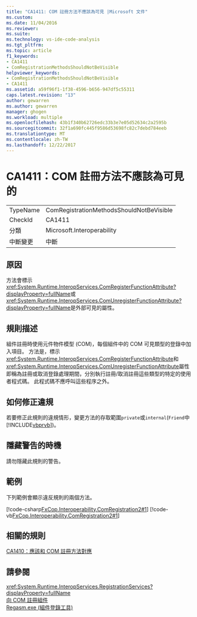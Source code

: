 ```yaml
---
title: "CA1411: COM 註冊方法不應該為可見 |Microsoft 文件"
ms.custom: 
ms.date: 11/04/2016
ms.reviewer: 
ms.suite: 
ms.technology: vs-ide-code-analysis
ms.tgt_pltfrm: 
ms.topic: article
f1_keywords:
- CA1411
- ComRegistrationMethodsShouldNotBeVisible
helpviewer_keywords:
- ComRegistrationMethodsShouldNotBeVisible
- CA1411
ms.assetid: a59f96f1-1f38-4596-b656-947df5c55311
caps.latest.revision: "13"
author: gewarren
ms.author: gewarren
manager: ghogen
ms.workload: multiple
ms.openlocfilehash: 43b1f340b62726edc33b3e7e05d52634c2a2595b
ms.sourcegitcommit: 32f1a690fc445f9586d53698fc82c7debd784eeb
ms.translationtype: MT
ms.contentlocale: zh-TW
ms.lasthandoff: 12/22/2017
---
```

# <a name="ca1411-com-registration-methods-should-not-be-visible"></a>CA1411：COM 註冊方法不應該為可見的
|||  
|-|-|  
|TypeName|ComRegistrationMethodsShouldNotBeVisible|  
|CheckId|CA1411|  
|分類|Microsoft.Interoperability|  
|中斷變更|中斷|  
  
## <a name="cause"></a>原因  
 方法會標示<xref:System.Runtime.InteropServices.ComRegisterFunctionAttribute?displayProperty=fullName>或<xref:System.Runtime.InteropServices.ComUnregisterFunctionAttribute?displayProperty=fullName>是外部可見的屬性。  
  
## <a name="rule-description"></a>規則描述  
 組件註冊時使用元件物件模型 (COM)，每個組件中的 COM 可見類型的登錄中加入項目。 方法是，標示<xref:System.Runtime.InteropServices.ComRegisterFunctionAttribute>和<xref:System.Runtime.InteropServices.ComUnregisterFunctionAttribute>屬性即稱為註冊或取消登錄處理期間，分別執行註冊/取消註冊這些類型的特定的使用者程式碼。 此程式碼不應呼叫這些程序之外。  
  
## <a name="how-to-fix-violations"></a>如何修正違規  
 若要修正此規則的違規情形，變更方法的存取範圍`private`或`internal`(`Friend`中[!INCLUDE[vbprvb](../code-quality/includes/vbprvb_md.md)])。  
  
## <a name="when-to-suppress-warnings"></a>隱藏警告的時機  
 請勿隱藏此規則的警告。  
  
## <a name="example"></a>範例  
 下列範例會顯示違反規則的兩個方法。  
  
 [!code-csharp[FxCop.Interoperability.ComRegistration2#1](../code-quality/codesnippet/CSharp/ca1411-com-registration-methods-should-not-be-visible_1.cs)]
 [!code-vb[FxCop.Interoperability.ComRegistration2#1](../code-quality/codesnippet/VisualBasic/ca1411-com-registration-methods-should-not-be-visible_1.vb)]  
  
## <a name="related-rules"></a>相關的規則  
 [CA1410：應該和 COM 註冊方法對應](../code-quality/ca1410-com-registration-methods-should-be-matched.md)  
  
## <a name="see-also"></a>請參閱  
 <xref:System.Runtime.InteropServices.RegistrationServices?displayProperty=fullName>   
 [向 COM 註冊組件](/dotnet/framework/interop/registering-assemblies-with-com)   
 [Regasm.exe (組件登錄工具)](/dotnet/framework/tools/regasm-exe-assembly-registration-tool)